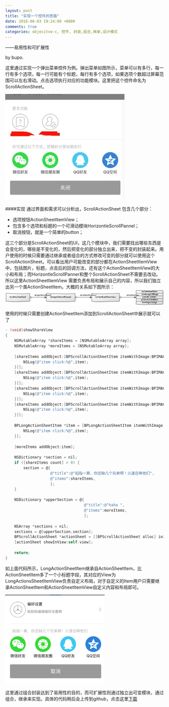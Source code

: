 ```yaml
---
layout: post
title: "实现一个控件的思路"
date: 2016-06-03 19:24:09 +0800
comments: true
categories: objecitve-c, 控件, 封装,组合,继承,设计模式
---
```

——易用性和可扩展性

by bupo.

这里通过实现一个弹出菜单控件为例。弹出菜单如图所示，菜单可以有多行，每一行有多个选项，每一行可能有个标题，每行有多个选项，如果选项个数超过屏幕范围可以左右滑动。点击选项执行对应的功能模块。这里把这个控件命名为ScrollActionSheet。
<!-- more -->

![Alt text](/static/2016/06/03/actionSheet.jpg)

####实现
通过界面和需求可以分析出，ScrollActionSheet 包含几个部分：
- 选项按钮ActionSheetItemView；
- 包含多个选项和标题的一个可滑动模块HorizontleScrollPannel；
- 取消按钮，就是一个简单的button；

这三个部分是ScrollActionSheet的UI，这几个模块中，我们需要找出哪些东西是会变化的，哪些是不变化的，然后把变化的部分独立出来，把不变的封装起来。用户使用的时候只需要通过继承或者组合的方式修改可变的部分就可以使用这个ScrollActionSheet。可以看出用户可能改变的部分都在ActionSheetItemView中，包括图片，标题，点击后的回调方法，还有这个ActionSheetItemView的大小和布局；而HorizontleScrollPanner和整个ScrollActionSheet不需要去改动。
所以这里ActionSheetItemView 需要负责布局和展示自己的内容，所以我们独立出另一个类ActionSheetItem。大概的关系如下图所示：
![Alt text](/static/2016/06/03/ActionSheetClass.png)

使用的时候只需要创建ActionSheetItem添加到ScrollActionSheet中展示就可以了
```objectivec
- (void)showShareView
{
    NSMutableArray *shareItems = [NSMutableArray array];
    NSMutableArray *moreItems = [NSMutableArray array];
      
    [shareItems addObject:[BPScrollActionSheetItem itemWithImage:BPIMAGE(@"more_icon_share_wx.png") title:@"微信好友" action:^(BPBaseActionSheetItem *item){
        NSLog(@"item click:%@",item);
    }]];
    [shareItems addObject:[BPScrollActionSheetItem itemWithImage:BPIMAGE(@"more_icon_share_friends.png") title:@"微信朋友圈" action:^(BPBaseActionSheetItem *item){
        NSLog(@"item click:%@",item);
    }]];
    [shareItems addObject:[BPScrollActionSheetItem itemWithImage:BPIMAGE(@"more_icon_share_qq.png") title:@"QQ好友" action:^(BPBaseActionSheetItem *item){
        NSLog(@"item click:%@",item);
    }]];
    [shareItems addObject:[BPScrollActionSheetItem itemWithImage:BPIMAGE(@"more_icon_share_qzone.png") title:@"QQ空间" action:^(BPBaseActionSheetItem *item){
        NSLog(@"item click:%@",item);
    }]];
    
    BPLongActionSheetItem *item = [BPLongActionSheetItem itemWithImage:BPIMAGE(@"qualifying_icon_set") title:@"偏好设置" subTitle:@"啦啦啦编辑偏好设置啊" action:^(BPBaseActionSheetItem *item){
        NSLog(@"item click:%@",item);
    }];
    
    [moreItems addObject:item];
    
    NSDictionary *section = nil;
    if ([shareItems count] > 0) {
        section = @{
                    @"title":@"掐指一算，你还缺几个兄弟啊！火速召唤他们",
                    @"items":shareItems,
                    };
    }
    
    NSDictionary *upperSection = @{
                                   @"title":@"haha ",
                                   @"items":moreItems,
                                   };
    
    NSArray *sections = nil;
    sections = @[upperSection,section];
    BPScrollActionSheet *actionSheet = [[BPScrollActionSheet alloc] initWithItems:sections description:nil cancelButtonTitle:@"取消"];
    [actionSheet showInView:self.view];
    
    return;
}
```
如上面代码所示，LongActionSheetItem继承自ActionSheetItem，比ActionSheetItem多了一个小标题字段，其对应的View为LongActionsSheetItemView负责自定义布局，对于自定义的Item用户只需要继承ActionSheetItem和ActionSheetItemView自定义内容和布局即可。

![Alt text](/static/2016/06/03/ActionSheetDemo.png)

这里通过组合封装达到了易用性的目的，而可扩展性则通过独立出可变模块，通过组合，继承来实现。具体的代码稍后会上传到github，点击这里[下载](https://github.com/bupojung/BPActionScrollActionSheet)
